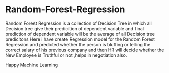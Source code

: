 # Random-Forest-Regression
Random Forest Regression is a collection of Decision Tree  in which all Decision tree give their predicition of dependent variable and 
final prediction of dependent variable will be the average of all Decision tree predicitons
Here i have create Regression model for the Random Forest Regression
and predicted whether the person is bluffing or telling the correct salary of his previous company and then HR will decide whether the New Employee is Truthful or not ,helps in negotiation also. 

Happy Machine Learning
